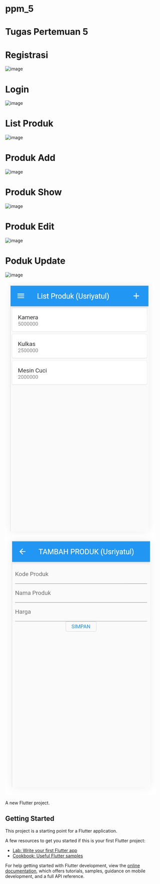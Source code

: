 # ppm_5
# Tugas Pertemuan 5
# Registrasi
<img width="228" alt="image" src="https://github.com/usriyatulll/ppm_4/assets/102362593/36541590-6fac-46a1-b8ad-3ac4cf66ac1f">

# Login
<img width="224" alt="image" src="https://github.com/usriyatulll/ppm_4/assets/102362593/490608a8-4267-4b99-83cd-8fa44b00c900">

# List Produk
<img width="229" alt="image" src="https://github.com/usriyatulll/ppm_4/assets/102362593/47f7de19-aa9a-4a28-b957-1f55b0d18dc2">

# Produk Add
<img width="221" alt="image" src="https://github.com/usriyatulll/ppm_4/assets/102362593/c6bb7de9-6ec1-4115-b41e-16ea52b4902f">

# Produk Show
<img width="225" alt="image" src="https://github.com/usriyatulll/ppm_4/assets/102362593/a8c3caff-d2a7-4c51-af94-1f79f0c234d5">

# Produk Edit
<img width="229" alt="image" src="https://github.com/usriyatulll/ppm_4/assets/102362593/65771370-640a-4dc0-8e50-90e8b0583feb">

# Poduk Update
<img width="225" alt="image" src="https://github.com/usriyatulll/ppm_4/assets/102362593/a14dab47-aac6-4044-866b-ffe6d6b944c2">







![alt text](https://github.com/usriyatulll/ppm_4/blob/master/lib/ss/ss.jpg)
![alt text](https://github.com/usriyatulll/ppm_4/blob/master/lib/ss/ss2.jpg)

A new Flutter project.


## Getting Started

This project is a starting point for a Flutter application.

A few resources to get you started if this is your first Flutter project:

- [Lab: Write your first Flutter app](https://docs.flutter.dev/get-started/codelab)
- [Cookbook: Useful Flutter samples](https://docs.flutter.dev/cookbook)

For help getting started with Flutter development, view the
[online documentation](https://docs.flutter.dev/), which offers tutorials,
samples, guidance on mobile development, and a full API reference.
